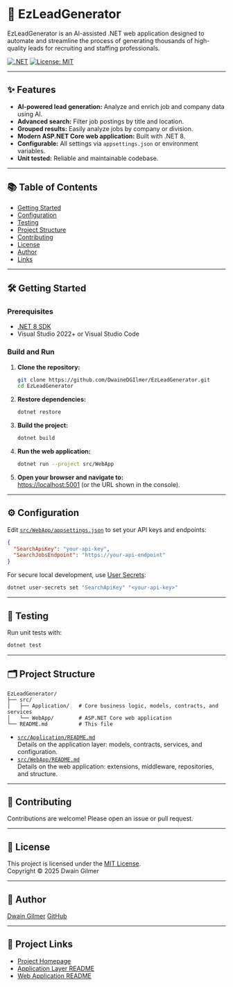 # 🧠 EzLeadGenerator

EzLeadGenerator is an AI-assisted .NET web application designed to automate and streamline the process of generating thousands of high-quality leads for recruiting and staffing professionals.

[![.NET](https://img.shields.io/badge/.NET-8.0-blue)](https://dotnet.microsoft.com/download)
[![License: MIT](https://img.shields.io/badge/License-MIT-yellow.svg)](LICENSE)

---

## ✨ Features

- **AI-powered lead generation:** Analyze and enrich job and company data using AI.
- **Advanced search:** Filter job postings by title and location.
- **Grouped results:** Easily analyze jobs by company or division.
- **Modern ASP.NET Core web application:** Built with .NET 8.
- **Configurable:** All settings via `appsettings.json` or environment variables.
- **Unit tested:** Reliable and maintainable codebase.

---

## 📚 Table of Contents

- [Getting Started](#getting-started)
- [Configuration](#configuration)
- [Testing](#testing)
- [Project Structure](#project-structure)
- [Contributing](#contributing)
- [License](#license)
- [Author](#author)
- [Links](#project-links)

---

## 🛠️ Getting Started

### Prerequisites

- [.NET 8 SDK](https://dotnet.microsoft.com/download)
- Visual Studio 2022+ or Visual Studio Code

### Build and Run

1. **Clone the repository:**
    ```sh
    git clone https://github.com/DwaineDGIlmer/EzLeadGenerator.git
    cd EzLeadGenerator
    ```

2. **Restore dependencies:**
    ```sh
    dotnet restore
    ```

3. **Build the project:**
    ```sh
    dotnet build
    ```

4. **Run the web application:**
    ```sh
    dotnet run --project src/WebApp
    ```

5. **Open your browser and navigate to:**  
   [https://localhost:5001](https://localhost:5001) (or the URL shown in the console).

---

## ⚙️ Configuration

Edit [`src/WebApp/appsettings.json`](src/WebApp/appsettings.json) to set your API keys and endpoints:

```json
{
  "SearchApiKey": "your-api-key",
  "SearchJobsEndpoint": "https://your-api-endpoint"
}
```

For secure local development, use [User Secrets](https://learn.microsoft.com/en-us/aspnet/core/security/app-secrets):

```sh
dotnet user-secrets set "SearchApiKey" "<your-api-key>"
```

---

## 🧪 Testing

Run unit tests with:
```sh
dotnet test
```

---

## 🗂️ Project Structure

```
EzLeadGenerator/
├── src/
│   ├── Application/   # Core business logic, models, contracts, and services
│   └── WebApp/        # ASP.NET Core web application
└── README.md          # This file
```

- [`src/Application/README.md`](src/Application/README.md)  
  Details on the application layer: models, contracts, services, and configuration.
- [`src/WebApp/README.md`](src/WebApp/README.md)  
  Details on the web application: extensions, middleware, repositories, and structure.

---

## 🤝 Contributing

Contributions are welcome! Please open an issue or pull request.

---

## 📄 License

This project is licensed under the [MIT License](LICENSE).  
Copyright © 2025 Dwain Gilmer

---

## 👤 Author

[Dwain Gilmer](mailto:dwaine.gilmer@protonmail.com)
[GitHub](https://github.com/DwaineDGIlmer)  

---

## 🔗 Project Links

- [Project Homepage](https://github.com/DwaineDGIlmer/EzLeadGenerator)
- [Application Layer README](./src/Application/README.md)
- [Web Application README](./src/WebApp/README.md)
